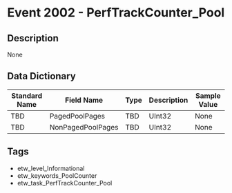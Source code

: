 # Event 2002 - PerfTrackCounter_Pool

## Description
None

## Data Dictionary
|Standard Name|Field Name|Type|Description|Sample Value|
|---|---|---|---|---|
|TBD|PagedPoolPages|TBD|UInt32|None|None|
|TBD|NonPagedPoolPages|TBD|UInt32|None|None|

## Tags
* etw_level_Informational
* etw_keywords_PoolCounter
* etw_task_PerfTrackCounter_Pool
